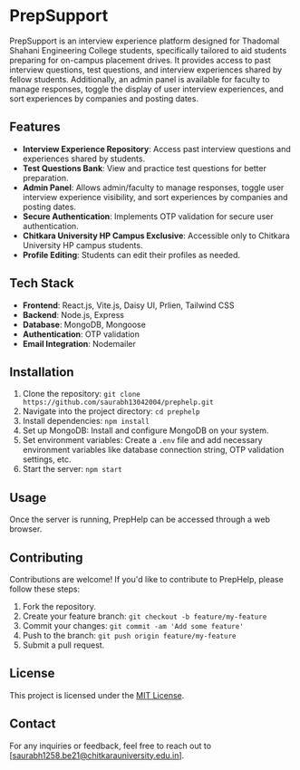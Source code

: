 # PrepSupport

PrepSupport is an interview experience platform designed for Thadomal Shahani Engineering College students, specifically tailored to aid students preparing for on-campus placement drives. It provides access to past interview questions, test questions, and interview experiences shared by fellow students. Additionally, an admin panel is available for faculty to manage responses, toggle the display of user interview experiences, and sort experiences by companies and posting dates.

## Features

- **Interview Experience Repository**: Access past interview questions and experiences shared by students.
- **Test Questions Bank**: View and practice test questions for better preparation.
- **Admin Panel**: Allows admin/faculty to manage responses, toggle user interview experience visibility, and sort experiences by companies and posting dates.
- **Secure Authentication**: Implements OTP validation for secure user authentication.
- **Chitkara University HP Campus Exclusive**: Accessible only to Chitkara University HP campus students.
- **Profile Editing**: Students can edit their profiles as needed.

## Tech Stack

- **Frontend**: React.js, Vite.js, Daisy UI, Prlien, Tailwind CSS
- **Backend**: Node.js, Express
- **Database**: MongoDB, Mongoose
- **Authentication**: OTP validation
- **Email Integration**: Nodemailer

## Installation

1. Clone the repository: `git clone https://github.com/saurabh13042004/prephelp.git`
2. Navigate into the project directory: `cd prephelp`
3. Install dependencies: `npm install`
4. Set up MongoDB: Install and configure MongoDB on your system.
5. Set environment variables: Create a `.env` file and add necessary environment variables like database connection string, OTP validation settings, etc.
6. Start the server: `npm start`

## Usage

Once the server is running, PrepHelp can be accessed through a web browser.

## Contributing

Contributions are welcome! If you'd like to contribute to PrepHelp, please follow these steps:

1. Fork the repository.
2. Create your feature branch: `git checkout -b feature/my-feature`
3. Commit your changes: `git commit -am 'Add some feature'`
4. Push to the branch: `git push origin feature/my-feature`
5. Submit a pull request.

## License

This project is licensed under the [MIT License](LICENSE).

## Contact

For any inquiries or feedback, feel free to reach out to [saurabh1258.be21@chitkarauniversity.edu.in].
